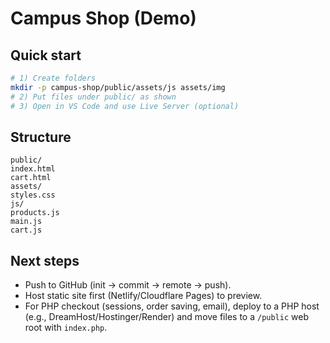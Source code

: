 # Campus Shop (Demo)



## Quick start
```bash
# 1) Create folders
mkdir -p campus-shop/public/assets/js assets/img
# 2) Put files under public/ as shown
# 3) Open in VS Code and use Live Server (optional)
```


## Structure
```
public/
index.html
cart.html
assets/
styles.css
js/
products.js
main.js
cart.js
```


## Next steps
- Push to GitHub (init → commit → remote → push).
- Host static site first (Netlify/Cloudflare Pages) to preview.
- For PHP checkout (sessions, order saving, email), deploy to a PHP host (e.g., DreamHost/Hostinger/Render) and move files to a `/public` web root with `index.php`.


